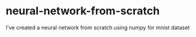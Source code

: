 # neural-network-from-scratch
I've created a neural network from scratch using numpy for mnist dataset
